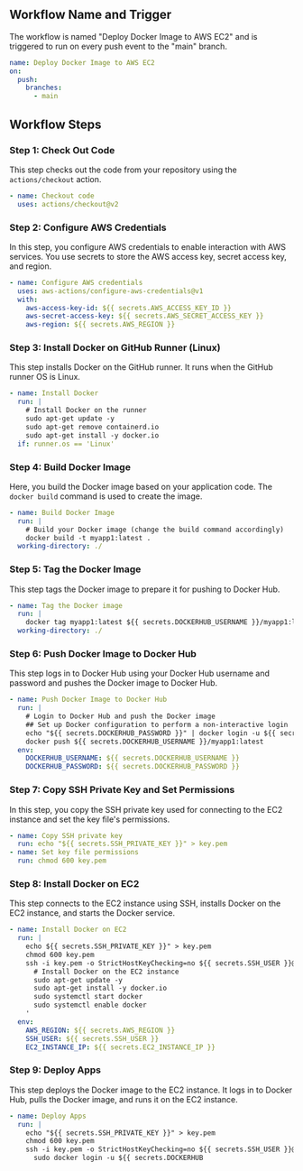 
## Workflow Name and Trigger

The workflow is named "Deploy Docker Image to AWS EC2" and is triggered to run on every push event to the "main" branch.

```yaml
name: Deploy Docker Image to AWS EC2
on:
  push:
    branches:
      - main
```

## Workflow Steps

### Step 1: Check Out Code

This step checks out the code from your repository using the `actions/checkout` action.

```yaml
- name: Checkout code
  uses: actions/checkout@v2

```

### Step 2: Configure AWS Credentials

In this step, you configure AWS credentials to enable interaction with AWS services. You use secrets to store the AWS access key, secret access key, and region.

```yaml
- name: Configure AWS credentials
  uses: aws-actions/configure-aws-credentials@v1
  with:
    aws-access-key-id: ${{ secrets.AWS_ACCESS_KEY_ID }}
    aws-secret-access-key: ${{ secrets.AWS_SECRET_ACCESS_KEY }}
    aws-region: ${{ secrets.AWS_REGION }}
```

### Step 3: Install Docker on GitHub Runner (Linux)

This step installs Docker on the GitHub runner. It runs when the GitHub runner OS is Linux.

```yaml
- name: Install Docker
  run: |
    # Install Docker on the runner
    sudo apt-get update -y
    sudo apt-get remove containerd.io
    sudo apt-get install -y docker.io
  if: runner.os == 'Linux'
```

### Step 4: Build Docker Image

Here, you build the Docker image based on your application code. The `docker build` command is used to create the image.

```yaml
- name: Build Docker Image
  run: |
    # Build your Docker image (change the build command accordingly)
    docker build -t myapp1:latest .
  working-directory: ./
```

### Step 5: Tag the Docker Image

This step tags the Docker image to prepare it for pushing to Docker Hub.

```yaml
- name: Tag the Docker image
  run: |
    docker tag myapp1:latest ${{ secrets.DOCKERHUB_USERNAME }}/myapp1:latest
  working-directory: ./
```

### Step 6: Push Docker Image to Docker Hub

This step logs in to Docker Hub using your Docker Hub username and password and pushes the Docker image to Docker Hub.

```yaml
- name: Push Docker Image to Docker Hub
  run: |
    # Login to Docker Hub and push the Docker image
    ## Set up Docker configuration to perform a non-interactive login
    echo "${{ secrets.DOCKERHUB_PASSWORD }}" | docker login -u ${{ secrets.DOCKERHUB_USERNAME }} --password-stdin
    docker push ${{ secrets.DOCKERHUB_USERNAME }}/myapp1:latest
  env:
    DOCKERHUB_USERNAME: ${{ secrets.DOCKERHUB_USERNAME }}
    DOCKERHUB_PASSWORD: ${{ secrets.DOCKERHUB_PASSWORD }}
```

### Step 7: Copy SSH Private Key and Set Permissions

In this step, you copy the SSH private key used for connecting to the EC2 instance and set the key file's permissions.

```yaml
- name: Copy SSH private key
  run: echo "${{ secrets.SSH_PRIVATE_KEY }}" > key.pem
- name: Set key file permissions
  run: chmod 600 key.pem
```

### Step 8: Install Docker on EC2

This step connects to the EC2 instance using SSH, installs Docker on the EC2 instance, and starts the Docker service.

```yaml
- name: Install Docker on EC2
  run: |
    echo ${{ secrets.SSH_PRIVATE_KEY }}" > key.pem
    chmod 600 key.pem
    ssh -i key.pem -o StrictHostKeyChecking=no ${{ secrets.SSH_USER }}@${{ secrets.SSH_HOST }} '
      # Install Docker on the EC2 instance
      sudo apt-get update -y
      sudo apt-get install -y docker.io
      sudo systemctl start docker
      sudo systemctl enable docker
    '
  env:
    AWS_REGION: ${{ secrets.AWS_REGION }}
    SSH_USER: ${{ secrets.SSH_USER }}
    EC2_INSTANCE_IP: ${{ secrets.EC2_INSTANCE_IP }}

```
### Step 9: Deploy Apps

This step deploys the Docker image to the EC2 instance. It logs in to Docker Hub, pulls the Docker image, and runs it on the EC2 instance.

```yaml
- name: Deploy Apps
  run: |
    echo "${{ secrets.SSH_PRIVATE_KEY }}" > key.pem
    chmod 600 key.pem
    ssh -i key.pem -o StrictHostKeyChecking=no ${{ secrets.SSH_USER }}@${{ secrets.SSH_HOST }} '
      sudo docker login -u ${{ secrets.DOCKERHUB